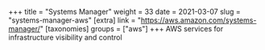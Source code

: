 +++
title = "Systems Manager"
weight = 33
date = 2021-03-07
slug = "systems-manager-aws"
[extra]
link = "https://aws.amazon.com/systems-manager/"
[taxonomies]
groups = ["aws"]
+++
AWS services for infrastructure visibility and control

